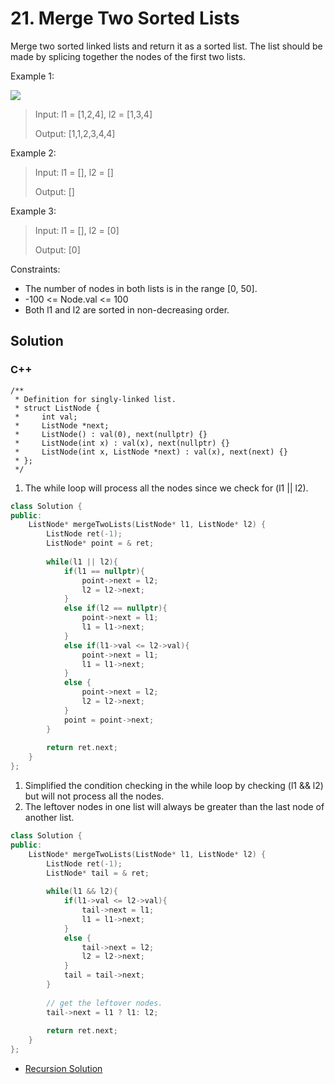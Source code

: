# 21. Merge Two Sorted Lists

Merge two sorted linked lists and return it as a sorted list. The list should be made by splicing together the nodes of the first two lists. 

Example 1:

![](https://assets.leetcode.com/uploads/2020/10/03/merge_ex1.jpg)

> Input: l1 = [1,2,4], l2 = [1,3,4]
> 
> Output: [1,1,2,3,4,4]

Example 2:

> Input: l1 = [], l2 = []
> 
> Output: []

Example 3:

> Input: l1 = [], l2 = [0]
> 
> Output: [0]

Constraints:

* The number of nodes in both lists is in the range [0, 50].
* -100 <= Node.val <= 100
* Both l1 and l2 are sorted in non-decreasing order.

## Solution

### C++

    /**
     * Definition for singly-linked list.
     * struct ListNode {
     *     int val;
     *     ListNode *next;
     *     ListNode() : val(0), next(nullptr) {}
     *     ListNode(int x) : val(x), next(nullptr) {}
     *     ListNode(int x, ListNode *next) : val(x), next(next) {}
     * };
     */

1. The while loop will process all the nodes since we check for (l1 || l2). 
```C++
class Solution {
public:
    ListNode* mergeTwoLists(ListNode* l1, ListNode* l2) {
        ListNode ret(-1);
        ListNode* point = & ret;
        
        while(l1 || l2){            
            if(l1 == nullptr){
                point->next = l2;
                l2 = l2->next;
            }
            else if(l2 == nullptr){
                point->next = l1;
                l1 = l1->next;
            }
            else if(l1->val <= l2->val){
                point->next = l1;
                l1 = l1->next;                
            }
            else {
                point->next = l2;
                l2 = l2->next;
            }                    
            point = point->next;
        }
        
        return ret.next;
    }
};
```

1. Simplified the condition checking in the while loop by checking (l1 && l2) but will not process all the nodes.
2. The leftover nodes in one list will always be greater than the last node of another list.
```C++
class Solution {
public:
    ListNode* mergeTwoLists(ListNode* l1, ListNode* l2) {
        ListNode ret(-1);
        ListNode* tail = & ret;
        
        while(l1 && l2){            
            if(l1->val <= l2->val){
                tail->next = l1;
                l1 = l1->next;                
            }
            else {
                tail->next = l2;
                l2 = l2->next;
            }                    
            tail = tail->next;
        }
        
        // get the leftover nodes. 
        tail->next = l1 ? l1: l2;
        
        return ret.next;
    }
};
```

* [Recursion Solution](../recursion/21.-merge-two-sorted-lists.md)
